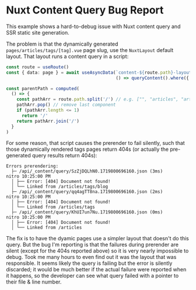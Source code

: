 # Nuxt Content Query Bug Report

This example shows a hard-to-debug issue with Nuxt content query and SSR static site generation.

The problem is that the dynamically generated `pages/articles/tags/[tag].vue` page slug, use the `NuxtLayout` default layout. That layout runs a content query in a script:

```ts
const route = useRoute()
const { data: page } = await useAsyncData(`content-${route.path}-layout`,
                                          () => queryContent().where({ _path: route.path}).findOne())

const parentPath = computed(
  () => {
    const pathArr = route.path.split('/') // e.g. ["", "articles", "article1"]
    pathArr.pop() // remove last component
    if (pathArr.length <= 1)
      return '/'
    return pathArr.join('/')
  }
)
```

For some reason, that script causes the prerender to fail silently, such that those dynamically rendered tags pages return 404s (or actually the pre-generated query results return 404s):
```
Errors prerendering:
  ├─ /api/_content/query/SzZjDQLhN0.1719800696160.json (3ms)                                          nitro 10:25:00 PM
  │ ├── Error: [404] Document not found!
  │ └── Linked from /articles/tags/blog
  ├─ /api/_content/query/qq4agTT8na.1719800696160.json (2ms)                                          nitro 10:25:00 PM
  │ ├── Error: [404] Document not found!
  │ └── Linked from /articles/tags
  ├─ /api/_content/query/KhUI7un7Nu.1719800696160.json (0ms)                                          nitro 10:25:00 PM
  │ ├── Error: [404] Document not found!
  │ └── Linked from /articles
```

The fix is to have the dyamic pages use a simpler layout that doesn't do this query. But the bug I'm reporting is that the failures during prerender are silent (except for the 404s reported above) so it is very nearly impossible to debug. Took me many hours to even find out it was the layout that was responsible. It seems likely the query is failing but the error is silently discarded; it would be much better if the actual failure were reported when it happens, so the developer can see what query failed with a pointer to their file & line number.
